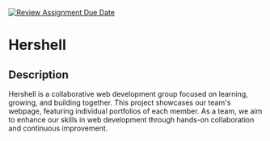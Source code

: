 [![Review Assignment Due Date](https://classroom.github.com/assets/deadline-readme-button-22041afd0340ce965d47ae6ef1cefeee28c7c493a6346c4f15d667ab976d596c.svg)](https://classroom.github.com/a/T2yDjpVo)
# Hershell

## Description
Hershell is a collaborative web development group focused on learning, growing, and building together. This project showcases our team's webpage, featuring individual portfolios of each member. As a team, we aim to enhance our skills in web development through hands-on collaboration and continuous improvement.

